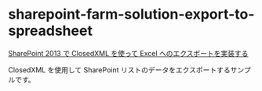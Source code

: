 # sharepoint-farm-solution-export-to-spreadsheet

[SharePoint 2013 で ClosedXML を使って Excel へのエクスポートを実装する](https://blog.karamem0.jp/entry/2015/06/17/230000)

ClosedXML を使用して SharePoint リストのデータをエクスポートするサンプルです。
